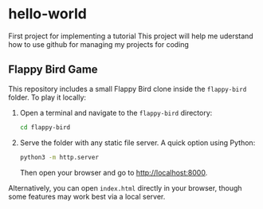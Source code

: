 # hello-world
First project for implementing a tutorial
This project will help me uderstand how to use github for managing my projects for coding

## Flappy Bird Game

This repository includes a small Flappy Bird clone inside the `flappy-bird` folder.
To play it locally:

1. Open a terminal and navigate to the `flappy-bird` directory:
   ```bash
   cd flappy-bird
   ```
2. Serve the folder with any static file server. A quick option using Python:
   ```bash
   python3 -m http.server
   ```
   Then open your browser and go to [http://localhost:8000](http://localhost:8000).

Alternatively, you can open `index.html` directly in your browser, though some
features may work best via a local server.

